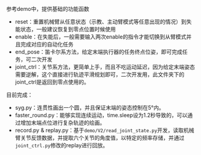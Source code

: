 参考demo中，提供基础的功能函数
- reset：重置机械臂从任意状态（示教、主动臂模式等任意出现的情况）到失能状态，一般建议恢复到零点位置时候使用
- enable：在失能后，一般需要输入两次enable的指令才能切换到从臂模式并且完成对应的自动化任务
- end_pose：笛卡尔系方法，给定末端执行器的任务终点位姿，即可完成任务，可二次开发
- joint_ctrl：关节系方法，更简单上手，而且不吃运动延迟，因为给定末端姿态需要逆解，这个直接进行轨迹平滑规划即可，二次开发用，此文件夹下的joint_ctrl是返回到零点使用的。

目前完成：
- syg.py：连贯性画出一个圆，并且保证末端的姿态控制在5°内。
- faster_round.py：能够实现连续运动，time.sleep设为1.2秒导致的，可以通过增加末端点位进行复杂轨迹的绘画。
- record.py & replay.py：基于`demo/V2/read_joint_state.py`开发，读取机械臂关节反馈数据，并提取六个关节的角度值，以特定的频率存储，并通过`joint_ctrl.py`修改的replay进行回放。